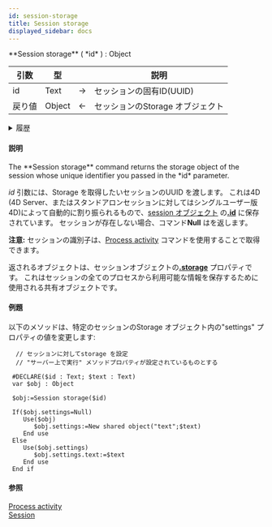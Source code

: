 ```yaml
---
id: session-storage
title: Session storage
displayed_sidebar: docs
---
```


<!--REF #_command_.Session storage.Syntax-->**Session storage** ( *id* ) : Object<!-- END REF-->

<!--REF #_command_.Session storage.Params-->

| 引数  | 型      |   | 説明                                  |
| --- | ------ | - | ----------------------------------- |
| id  | Text   | → | セッションの固有ID(UUID) |
| 戻り値 | Object | ← | セッションのStorage オブジェクト                |

<!-- END REF-->

<details><summary>履歴</summary>

| リリース  | 内容                |
| ----- | ----------------- |
| 20 R8 | スタンドアロンセッションのサポート |
| 20 R6 | 追加                |

</details>

#### 説明

<!--REF #_command_.Session storage.Summary-->The **Session storage** command returns the storage object of the session whose unique identifier you passed in the *id* parameter.<!-- END REF--> 

*id* 引数には、Storage を取得したいセッションのUUID を渡します。 これは4D (4D Server、またはスタンドアロンセッションに対してはシングルユーザー版4D)によって自動的に割り振られるもので、[session オブジェクト](../API/SessionClass.md) の[**.id**](../API/SessionClass.md#id) に保存されています。 セッションが存在しない場合、コマンド**Null** はを返します。

**注意:** セッションの識別子は、[Process activity](process-activity.md) コマンドを使用することで取得できます。

返されるオブジェクトは、セッションオブジェクトの[**.storage**](../API/SessionClass.md#storage) プロパティです。 これはセッションの全てのプロセスから利用可能な情報を保存するために使用される共有オブジェクトです。

#### 例題

以下のメソッドは、特定のセッションのStorage オブジェクト内の"settings" プロパティの値を変更します:

```4d
  // セッションに対してstorage を設定
  // "サーバー上で実行" メソッドプロパティが設定されているものとする
 
 #DECLARE($id : Text; $text : Text)
 var $obj : Object
 
 $obj:=Session storage($id)
 
 If($obj.settings=Null)
    Use($obj)
       $obj.settings:=New shared object("text";$text)
    End use
 Else
    Use($obj.settings)
       $obj.settings.text:=$text
    End use
 End if
```

#### 参照

[Process activity](process-activity.md)\
[Session](../API/SessionClass.md#session)
